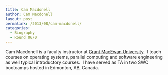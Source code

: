 ```yaml
---
title: Cam Macdonell
author: Cam Macdonell
layout: post
permalink: /2013/08/cam-macdonell/
categories:
  - Biography
  - Round 06/0
---
```

Cam Macdonell is a faculty instructor at [Grant MacEwan University][1].  I teach courses on operating systems, parallel computing and software engineering as well typical introductory courses.  I have served as TA in two SWC bootcamps hosted in Edmonton, AB, Canada.

 [1]: http://www.macewan.ca "MacEwan U"